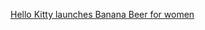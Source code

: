 ---
layout: post
wordpress_id: 1648
wordpress_url: http://noesbueno.com/archives/1648
date: '2013-09-26 15:23:36 -0500'
date_gmt: '2013-09-26 20:23:36 -0500'
body: |
  <p><a href="http://www.lostateminor.com/2013/09/26/hello-kitty-launches-banana-beer-for-women/">Hello Kitty launches Banana Beer for women</a></p>
---